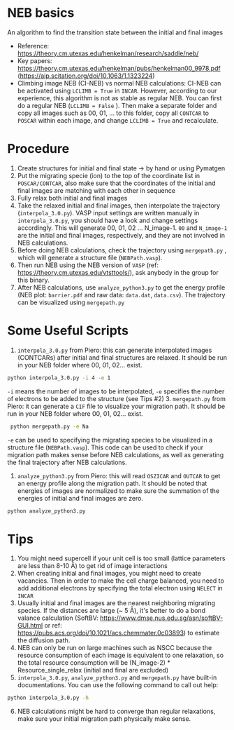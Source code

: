 # NEB basics
An algorithm to find the transition state between the initial and final images
- Reference: https://theory.cm.utexas.edu/henkelman/research/saddle/neb/
- Key papers: https://theory.cm.utexas.edu/henkelman/pubs/henkelman00_9978.pdf (https://aip.scitation.org/doi/10.1063/1.1323224)
- Climbing image NEB (CI-NEB) vs normal NEB calculations: CI-NEB can be activated using `LCLIMB = True` in `INCAR`. However, according to our experience, this algorithm is not as stable as regular NEB. You can first do a regular NEB (`LCLIMB = False` ). Then make a separate folder and copy all images such as 00, 01, ... to this folder, copy all `CONTCAR` to `POSCAR` within each image, and change `LCLIMB = True` and recalculate.
# Procedure
1. Create structures for  initial and final state -> by hand or using Pymatgen 
2. Put the migrating specie (ion) to the top of the coordinate list in `POSCAR/CONTCAR`, also make sure that the coordinates of the initial and final images are matching with each other in sequence 
3. Fully relax both initial and final images
4. Take the relaxed initial and final images, then interpolate the trajectory (`interpola_3.0.py`). VASP input settings are written manually in `interpola_3.0.py`, you should have a look and change settings accordingly. This will generate 00, 01, 02 ... N_image-1. `00` and `N_image-1` are the initial and final images, respectively, and they are not involved in NEB calculations.
5. Before doing NEB calculations, check the trajectory using `mergepath.py` , which will generate  a structure file (`NEBPath.vasp`).
6. Then run NEB using the NEB version of `VASP` (ref: https://theory.cm.utexas.edu/vtsttools/), ask anybody in the group for this binary. 
7. After NEB calculations, use `analyze_python3.py` to get the energy profile (NEB plot: `barrier.pdf` and raw data: `data.dat`, `data.csv`). The trajectory can be visualized using `mergepath.py`

# Some Useful Scripts
1. `interpola_3.0.py` from Piero: this can generate interpolated images (CONTCARs) after initial and final structures are relaxed. It should be run in your NEB folder where 00, 01, 02... exist.
 ```bash
 python interpola_3.0.py -i 4 -e 1
 ```
 `-i` means the number of images to be interpolated, `-e` specifies the number of electrons to be added to the structure (see Tips #2)
3. `mergepath.py` from Piero: it can generate a `CIF` file to visualize your migration path. It should be run in your NEB folder where 00, 01, 02... exist.
```bash
 python mergepath.py -e Na
```
`-e` can be used to specifying the migrating species to be visualized in a structure file (`NEBPath.vasp`). This code can be used to check if your migration path makes sense before NEB calculations, as well as generating the final trajectory after NEB calculations.
1. `analyze_python3.py` from Piero: this will read `OSZICAR` and `OUTCAR` to get an energy profile along the migration path. It should be noted that energies of images are normalized to make sure the summation of the energies of initial and final images are zero.
```bash
python analyze_python3.py
```

# Tips
1. You might need supercell if your unit cell is too small (lattice parameters are less than 8-10 Å) to get rid of image interactions
2. When creating initial and final images, you might need to create vacancies. Then in order to make the cell charge balanced, you need to add additional electrons by specifying the total electron using `NELECT` in `INCAR`
3. Usually initial and final images are the nearest neighboring migrating species. If the distances are large (~ 5 Å), it's better to do a bond valance calculation (SoftBV: https://www.dmse.nus.edu.sg/asn/softBV-GUI.html or ref: https://pubs.acs.org/doi/10.1021/acs.chemmater.0c03893) to estimate the diffusion path.
4. NEB can only be run on large machines such as NSCC because the resource consumption of each image is equivalent to one relaxation, so the total resource consumption will be (N_image-2) * Resource_single_relax (initial and final are excluded)
5. `interpola_3.0.py`, `analyze_python3.py` and `mergepath.py` have built-in documentations. You can use the following command to call out help:
```bash
python interpola_3.0.py -h
```
6. NEB calculations might be hard to converge than regular relaxations, make sure your initial migration path physically make sense.
